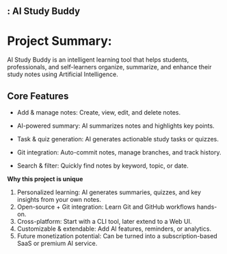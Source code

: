 ## : AI Study Buddy
# Project Summary: 
AI Study Buddy is an intelligent learning tool that helps students, professionals, and self-learners organize, summarize, and enhance their study notes using Artificial Intelligence.

## Core Features

- Add & manage notes: Create, view, edit, and delete notes.

- AI-powered summary: AI summarizes notes and highlights key points.

- Task & quiz generation: AI generates actionable study tasks or quizzes.

- Git integration: Auto-commit notes, manage branches, and track history.

- Search & filter: Quickly find notes by keyword, topic, or date.


**Why this project is unique**

1.  Personalized learning: AI generates summaries, quizzes, and key insights from your own notes.
2.  Open-source + Git integration: Learn Git and GitHub workflows hands-on.
3.  Cross-platform: Start with a CLI tool, later extend to a Web UI.
4.  Customizable & extendable: Add AI features, reminders, or analytics.
5.  Future monetization potential: Can be turned into a subscription-based SaaS or premium AI service.
